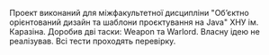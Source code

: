 Проект виконаний для міжфакультетної дисципліни "Об’єктно орієнтований дизайн та шаблони проєктування на Java" ХНУ ім. Каразіна.
Доробив дві таски: Weapon та Warlord. Власну ідею не реалізував. Всі тести проходять перевірку.
